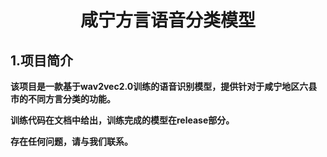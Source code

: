 <h1 align="center">咸宁方言语音分类模型</h1>

## 1.项目简介
 
**该项目是一款基于wav2vec2.0训练的语音识别模型，提供针对于咸宁地区六县市的不同方言分类的功能。**

**训练代码在文档中给出，训练完成的模型在release部分。**

**存在任何问题，请与我们联系。**
